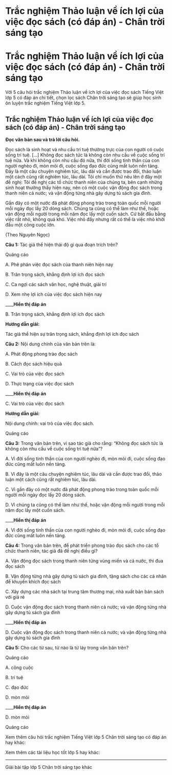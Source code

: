 # Trắc nghiệm Thảo luận về ích lợi của việc đọc sách (có đáp án) - Chân trời sáng tạo

# Trắc nghiệm Thảo luận về ích lợi của việc đọc sách (có đáp án) - Chân trời sáng tạo

Với 5 câu hỏi trắc nghiệm Thảo luận về ích lợi của việc đọc sách Tiếng Việt lớp 5 có đáp án chi tiết, chọn lọc sách Chân trời sáng tạo sẽ giúp học sinh ôn luyện trắc nghiệm Tiếng Việt lớp 5.

## Trắc nghiệm Thảo luận về ích lợi của việc đọc sách (có đáp án) - Chân trời sáng tạo

**Đọc văn bản sau và trả lời câu hỏi.**

Đọc sách là sinh hoạt và nhu cầu trí tuệ thường trực của con người có cuộc sống trí tuệ. […] Không đọc sách tức là không còn nhu cầu về cuộc sống trí tuệ nữa. Và khi không còn nhu cầu đó nữa, thì đời sống tinh thần của con người nghèo đi, mòn mỏi đi, cuộc sống đạo đức cũng mất luôn nền tảng. Đây là một câu chuyện nghiêm túc, lâu dài và cần được trao đổi, thảo luận một cách cũng rất nghiêm túc, lâu dài. Tôi chỉ muốn thử nêu lên ở đây một đề nghị: Tôi đề nghị các tổ chức thanh niên của chúng ta, bên cạnh những sinh hoạt thường thấy hiện nay, nên có một cuộc vận động đọc sách trong thanh niên cả nước; và vận động từng nhà gây dựng tủ sách gia đình.

Gần đây có một nước đã phát động phong trào trong toàn quốc mỗi người mỗi ngày đọc lấy 20 dòng sách. Chúng ta cũng có thể làm như thế, hoặc vận động mỗi người trong mỗi năm đọc lấy một cuốn sách. Cứ bắt đầu bằng việc rất nhỏ, không quá khó. Việc nhỏ đấy nhưng rất có thể là việc nhỏ khởi đầu một công cuộc lớn.

(Theo Nguyên Ngọc)

**Câu 1:** Tác giả thể hiện thái độ gì qua đoạn trích trên?

Quảng cáo

A. Phê phán việc đọc sách của thanh niên hiện nay

B. Trân trọng sách, khẳng định lợi ích đọc sách

C. Ca ngợi các sách văn học, nghệ thuật, giải trí

D. Xem nhẹ lợi ích của việc đọc sách hiện nay

____**Hiển thị đáp án**

B. Trân trọng sách, khẳng định lợi ích đọc sách

**Hướng dẫn giải:**

Tác giả thể hiện sự trân trọng sách, khẳng định lợi ích đọc sách

**Câu 2:** Nội dung chính của văn bản trên là:

A. Phát động phong trào đọc sách

B. Cách đọc sách hiệu quả

C. Vai trò của việc đọc sách

D. Thực trạng của việc đọc sách

____**Hiển thị đáp án**

C. Vai trò của việc đọc sách

**Hướng dẫn giải:**

Nội dung chính: vai trò của việc đọc sách.

Quảng cáo

**Câu 3:** Trong văn bản trên, vì sao tác giả cho rằng: “Không đọc sách tức là không còn nhu cầu về cuộc sống trí tuệ nữa”?

A. Vì đời sống tinh thần của con người nghèo đi, mòn mỏi đi, cuộc sống đạo đức cũng mất luôn nền tảng.

B. Vì đây là một câu chuyện nghiêm túc, lâu dài và cần được trao đổi, thảo luận một cách cũng rất nghiêm túc, lâu dài.

C. Vì gần đây có một nước đã phát động phong trào trong toàn quốc mỗi người mỗi ngày đọc lấy 20 dòng sách.

D. Vì chúng ta cũng có thể làm như thế, hoặc vận động mỗi người trong mỗi năm đọc lấy một cuốn sách.

____**Hiển thị đáp án**

A. Vì đời sống tinh thần của con người nghèo đi, mòn mỏi đi, cuộc sống đạo đức cũng mất luôn nền tảng.

**Câu 4:** Trong văn bản trên, để phát triển phong trào đọc sách cho các tổ chức thanh niên, tác giả đã đề nghị điều gì?

A. Vận động đọc sách trong thanh niên từng vùng miền và cả nước, thi đua đọc sách

B. Vận động từng nhà gây dựng tủ sách gia đình, tặng sách cho các cá nhân để khuyến khích đọc sách

C. Xây dựng các nhà sách tại trung tâm thương mại, nhà xuất bản bán sách với giá rẻ

D. Cuộc vận động đọc sách trong thanh niên cả nước; và vận động từng nhà gây dựng tủ sách gia đình

____**Hiển thị đáp án**

D. Cuộc vận động đọc sách trong thanh niên cả nước; và vận động từng nhà gây dựng tủ sách gia đình

**Câu 5:** Cho các từ sau, từ nào là từ láy trong văn bản trên?

Quảng cáo

A. công cuộc

B. trí tuệ

C. đạo đức

D. mòn mỏi

____**Hiển thị đáp án**

D. mòn mỏi

Quảng cáo

Xem thêm câu hỏi trắc nghiệm Tiếng Việt lớp 5 Chân trời sáng tạo có đáp án hay khác:

Xem thêm các tài liệu học tốt lớp 5 hay khác:

* * *

Giải bài tập lớp 5 Chân trời sáng tạo khác
